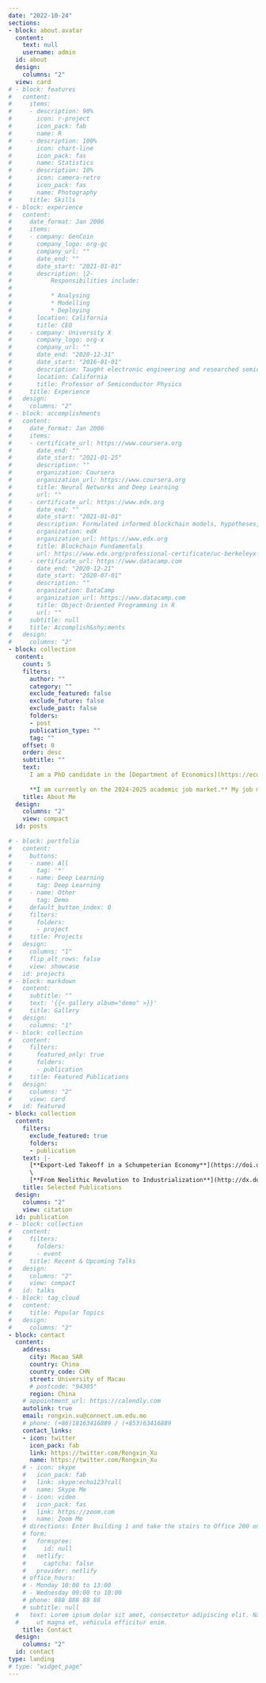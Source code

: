 ```yaml
---
date: "2022-10-24"
sections:
- block: about.avatar
  content:
    text: null 
    username: admin
  id: about
  design:
    columns: "2"
  view: card
# - block: features
#   content:
#     items:
#     - description: 90%
#       icon: r-project
#       icon_pack: fab
#       name: R
#     - description: 100%
#       icon: chart-line
#       icon_pack: fas
#       name: Statistics
#     - description: 10%
#       icon: camera-retro
#       icon_pack: fas
#       name: Photography
#     title: Skills
# - block: experience
#   content:
#     date_format: Jan 2006
#     items:
#     - company: GenCoin
#       company_logo: org-gc
#       company_url: ""
#       date_end: ""
#       date_start: "2021-01-01"
#       description: |2-
#           Responsibilities include:
# 
#           * Analysing
#           * Modelling
#           * Deploying
#       location: California
#       title: CEO
#     - company: University X
#       company_logo: org-x
#       company_url: ""
#       date_end: "2020-12-31"
#       date_start: "2016-01-01"
#       description: Taught electronic engineering and researched semiconductor physics.
#       location: California
#       title: Professor of Semiconductor Physics
#     title: Experience
#   design:
#     columns: "2"
# - block: accomplishments
#   content:
#     date_format: Jan 2006
#     items:
#     - certificate_url: https://www.coursera.org
#       date_end: ""
#       date_start: "2021-01-25"
#       description: ""
#       organization: Coursera
#       organization_url: https://www.coursera.org
#       title: Neural Networks and Deep Learning
#       url: ""
#     - certificate_url: https://www.edx.org
#       date_end: ""
#       date_start: "2021-01-01"
#       description: Formulated informed blockchain models, hypotheses, and use cases.
#       organization: edX
#       organization_url: https://www.edx.org
#       title: Blockchain Fundamentals
#       url: https://www.edx.org/professional-certificate/uc-berkeleyx-blockchain-fundamentals
#     - certificate_url: https://www.datacamp.com
#       date_end: "2020-12-21"
#       date_start: "2020-07-01"
#       description: ""
#       organization: DataCamp
#       organization_url: https://www.datacamp.com
#       title: Object-Oriented Programming in R
#       url: ""
#     subtitle: null
#     title: Accomplish&shy;ments
#   design:
#     columns: "2"
- block: collection
  content:
    count: 5
    filters:
      author: ""
      category: ""
      exclude_featured: false
      exclude_future: false
      exclude_past: false
      folders:
      - post
      publication_type: ""
      tag: ""
    offset: 0
    order: desc
    subtitle: ""
    text: 
      I am a PhD candidate in the [Department of Economics](https://econ.fss.um.edu.mo/) at the [University of Macau](https://www.um.edu.mo/about-um/), supervised by Professor [Angus C. CHU](https://sites.google.com/site/angusccc/home?authuser=0). My research areas include economic growth, innovation and intellectual property rights. My research findings have been published in journals, such as [*Journal of International Economics*](https://www.sciencedirect.com/journal/journal-of-international-economics) and [*Macroeconomic Dynamics*](https://www.cambridge.org/core/journals/macroeconomic-dynamics).\
      
      **I am currently on the 2024-2025 academic job market.** My job market paper examines the effects of agricultural productivity on endogenous takeoff and economic growth.
    title: About Me
  design:
    columns: "2"
    view: compact
  id: posts
  
# - block: portfolio
#   content:
#     buttons:
#     - name: All
#       tag: '*'
#     - name: Deep Learning
#       tag: Deep Learning
#     - name: Other
#       tag: Demo
#     default_button_index: 0
#     filters:
#       folders:
#       - project
#     title: Projects
#   design:
#     columns: "1"
#     flip_alt_rows: false
#     view: showcase
#   id: projects
# - block: markdown
#   content:
#     subtitle: ""
#     text: '{{< gallery album="demo" >}}'
#     title: Gallery
#   design:
#     columns: "1"
# - block: collection
#   content:
#     filters:
#       featured_only: true
#       folders:
#       - publication
#     title: Featured Publications
#   design:
#     columns: "2"
#     view: card
#   id: featured
- block: collection
  content:
    filters:
      exclude_featured: true
      folders:
      - publication
    text: |-
      [**Export-Led Takeoff in a Schumpeterian Economy**](https://doi.org/10.1016/j.jinteco.2023.103798). *Journal of International Economic*, vol. 145, 103798. (with [Angus Chu](https://sites.google.com/site/angusccc/home?authuser=0) and [Pietro Peretto](http://public.econ.duke.edu/~peretto/))\
      \
      [**From Neolithic Revolution to Industrialization**](http://dx.doi.org/10.1017/S1365100523000214). *Macroeconomic Dynamics*, vol. 28, 699-717. (with [Angus Chu](https://sites.google.com/site/angusccc/home?authuser=0))
    title: Selected Publications
  design:
    columns: "2"
    view: citation
  id: publication
# - block: collection
#   content:
#     filters:
#       folders:
#       - event
#     title: Recent & Upcoming Talks
#   design:
#     columns: "2"
#     view: compact
#   id: talks
# - block: tag_cloud
#   content:
#     title: Popular Topics
#   design:
#     columns: "2"
- block: contact
  content:
    address:
      city: Macao SAR
      country: China
      country_code: CHN
      street: University of Macau
      # postcode: "94305"
      region: China
    # appointment_url: https://calendly.com
    autolink: true
    email: rongxin.xu@connect.um.edu.mo
    # phone: (+86)18163416889 / (+853)63416889
    contact_links:
    - icon: twitter
      icon_pack: fab
      link: https://twitter.com/Rongxin_Xu
      name: https://twitter.com/Rongxin_Xu
    # - icon: skype
    #   icon_pack: fab
    #   link: skype:echo123?call
    #   name: Skype Me
    # - icon: video
    #   icon_pack: fas
    #   link: https://zoom.com
    #   name: Zoom Me
    # directions: Enter Building 1 and take the stairs to Office 200 on Floor 2
    # form:
    #   formspree:
    #     id: null
    #   netlify:
    #     captcha: false
    #   provider: netlify
    # office_hours:
    # - Monday 10:00 to 13:00
    # - Wednesday 09:00 to 10:00
    # phone: 888 888 88 88
    # subtitle: null
  #   text: Lorem ipsum dolor sit amet, consectetur adipiscing elit. Nam mi diam, venenatis
  #     ut magna et, vehicula efficitur enim.
    title: Contact
  design:
    columns: "2"
  id: contact
type: landing
# type: "widget_page"  
---
```

